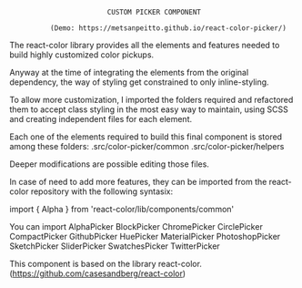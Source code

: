                             CUSTOM PICKER COMPONENT

              (Demo: https://metsanpeitto.github.io/react-color-picker/)

The react-color library provides all the elements and features needed to build highly customized color pickups.

Anyway at the time of integrating the elements from the original dependency, the way of styling get constrained to only inline-styling.

To allow more customization, I imported the folders required and refactored them to accept class styling in the most easy way to maintain, using SCSS and creating independent files for each element.

Each one of the elements required to build this final component is stored among these folders:
.src/color-picker/common
.src/color-picker/helpers

Deeper modifications are possible editing those files.

In case of need to add more features, they can be imported from the react-color repository with the following syntasix:

import { Alpha } from 'react-color/lib/components/common'

You can import AlphaPicker BlockPicker ChromePicker CirclePicker CompactPicker GithubPicker HuePicker MaterialPicker PhotoshopPicker SketchPicker SliderPicker SwatchesPicker TwitterPicker

This component is based on the library react-color.
(https://github.com/casesandberg/react-color)
